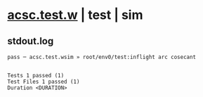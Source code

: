 # [acsc.test.w](../../../../../../examples/tests/sdk_tests/math/acsc.test.w) | test | sim

## stdout.log
```log
pass ─ acsc.test.wsim » root/env0/test:inflight arc cosecant
 
 
Tests 1 passed (1)
Test Files 1 passed (1)
Duration <DURATION>
```

